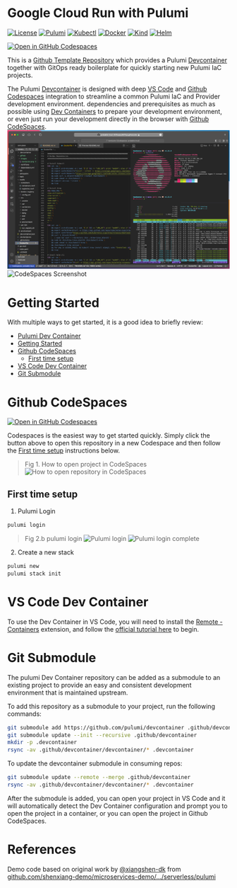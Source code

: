 # Google Cloud Run with Pulumi

[![License](https://img.shields.io/github/license/usrbinkat/iac-mesh-pac)]() [![Pulumi](https://img.shields.io/badge/pulumi-v3.102.0-blueviolet)](https://www.pulumi.com/docs/get-started/install/) [![Kubectl](https://img.shields.io/badge/kubectl-v1.26.13-blueviolet)](https://kubernetes.io/docs/tasks/tools/install-kubectl/) [![Docker](https://img.shields.io/badge/docker-v25.0.0-blueviolet)](https://docs.docker.com/get-docker/) [![Kind](https://img.shields.io/badge/kind-v0.20.0-blueviolet)](https://kind.sigs.k8s.io/docs/user/quick-start/) [![Helm](https://img.shields.io/badge/helm-v3.14.0-blueviolet)](https://helm.sh/docs/intro/install/)

[![Open in GitHub Codespaces](https://github.com/codespaces/badge.svg)](https://codespaces.new/usrbinkat/pulumi-iac-gcp-cloud-run?quickstart=1&devcontainer_path=.devcontainer%2Fextra%2Fdevcontainer.json)

This is a [Github Template Repository](https://docs.github.com/en/repositories/creating-and-managing-repositories/creating-a-repository-from-a-template) which provides a Pulumi [Devcontainer](https://code.visualstudio.com/docs/devcontainers/containers) together with GitOps ready boilerplate for quickly starting new Pulumi IaC projects.

The Pulumi [Devcontainer](https://code.visualstudio.com/docs/devcontainers/containers) is designed with deep [VS Code](https://code.visualstudio.com) and [Github Codespaces](https://github.com/features/codespaces) integration to streamline a common Pulumi IaC and Provider development environment. dependencies and prerequisites as much as possible using [Dev Containers](https://containers.dev/) to prepare your development environment, or even just run your development directly in the browser with [Github CodeSpaces](https://github.com/features/codespaces).
![Devcontainer](.github/assets/devcontainer.png)
![CodeSpaces Screenshot](./.github/assets/codespaces.png)

# Getting Started

With multiple ways to get started, it is a good idea to briefly review:

- [Pulumi Dev Container](#pulumi-dev-container)
- [Getting Started](#getting-started)
- [Github CodeSpaces](#github-codespaces)
  - [First time setup](#first-time-setup)
- [VS Code Dev Container](#vs-code-dev-container)
- [Git Submodule](#git-submodule)

# Github CodeSpaces

[![Open in GitHub Codespaces](https://github.com/codespaces/badge.svg)](https://codespaces.new/pulumi/devcontainer?quickstart=1)

Codespaces is the easiest way to get started quickly. Simply click the button above to open this repository in a new Codespace and then follow the [First time setup](#first-time-setup) instructions below.

> Fig 1. How to open project in CodeSpaces
![How to open repository in CodeSpaces](./.github/assets/gh-open-codespaces.png)

## First time setup

1. Pulumi Login

```bash
pulumi login
```

> Fig 2.b pulumi login
![Pulumi login](./.github/assets/pulumi-login.png)
![Pulumi login complete](./.github/assets/pulumi-login-complete.png)

2. Create a new stack

```bash
pulumi new
pulumi stack init
```

# VS Code Dev Container

To use the Dev Container in VS Code, you will need to install the [Remote - Containers](https://marketplace.visualstudio.com/items?itemName=ms-vscode-remote.remote-containers) extension, and follow the [official tutorial here](https://code.visualstudio.com/docs/devcontainers/tutorial) to begin.

# Git Submodule

The pulumi Dev Container repository can be added as a submodule to an existing project to provide an easy and consistent development environment that is maintained upstream.

To add this repository as a submodule to your project, run the following commands:

```bash
git submodule add https://github.com/pulumi/devcontainer .github/devcontainer
git submodule update --init --recursive .github/devcontainer
mkdir -p .devcontainer
rsync -av .github/devcontainer/devcontainer/* .devcontainer
```

To update the devcontainer submodule in consuming repos:

```bash
git submodule update --remote --merge .github/devcontainer
rsync -av .github/devcontainer/devcontainer/* .devcontainer
```

After the submodule is added, you can open your project in VS Code and it will automatically detect the Dev Container configuration and prompt you to open the project in a container, or you can open the project in Github CodeSpaces.

# References

Demo code based on original work by [@xiangshen-dk](https://github.com/xiangshen-dk) from [github.com/shenxiang-demo/microservices-demo/.../serverless/pulumi](https://github.com/shenxiang-demo/microservices-demo/tree/pulumi-cloudrun-one-ilb/serverless/pulumi)